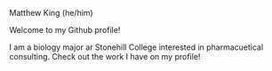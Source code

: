 Matthew King (he/him)

Welcome to my Github profile!

I am a biology major ar Stonehill College interested in pharmacuetical consulting. Check out the work I have on my profile!

<!---
matthewking7/matthewking7 is a ✨ special ✨ repository because its `README.md` (this file) appears on your GitHub profile.
You can click the Preview link to take a look at your changes.
--->
